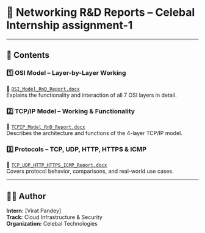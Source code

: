 # 📘 Networking R&D Reports – Celebal Internship assignment-1

---

## 📂 Contents

### 1️⃣ OSI Model – Layer-by-Layer Working  
📄 [`OSI_Model_RnD_Report.docx`](./OSI_Model_Report/OSI_Model_RnD_Report.docx)  
Explains the functionality and interaction of all 7 OSI layers in detail.

### 2️⃣ TCP/IP Model – Working & Functionality  
📄 [`TCPIP_Model_RnD_Report.docx`](./TCPIP_Model_Report/TCPIP_Model_RnD_Report.docx)  
Describes the architecture and functions of the 4-layer TCP/IP model.

### 3️⃣ Protocols – TCP, UDP, HTTP, HTTPS & ICMP  
📄 [`TCP_UDP_HTTP_HTTPS_ICMP_Report.docx`](./Protocols_Report/TCP_UDP_HTTP_HTTPS_ICMP_Report.docx)  
Covers protocol behavior, comparisons, and real-world use cases.

---


## 🧑‍💻 Author

**Intern:** [Virat Pandey]  
**Track:** Cloud Infrastructure & Security  
**Organization:** Celebal Technologies  
